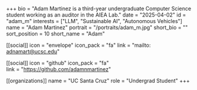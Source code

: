 +++
bio = "Adam Martinez is a third-year undergraduate Computer Science student working as an auditor in the AIEA Lab." 
date = "2025-04-02" 
id = "adam_m" 
interests = ["LLM", "Sustainable AI", "Autonomous Vehicles"] 
name = "Adam Martinez" 
portrait = "/portraits/adam_m.jpg" 
short_bio = "" 
sort_position = 10
short_name = "Adam"

[[social]] 
    icon = "envelope" 
    icon_pack = "fa" 
    link = "mailto: adnamart@ucsc.edu"

[[social]] 
    icon = "github" 
    icon_pack = "fa"    
    link = "https://github.com/adamnmartinez" 

[[organizations]] 
     name = "UC Santa Cruz" 
      role = "Undergrad Student" 
+++
